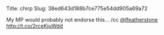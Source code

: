 Title: chirp
Slug: 38ed643d188b7ce775e54dd905a69a72

My MP would probably not endorse this... /cc <a href="http://twitter.com/lfeatherstone">@lfeatherstone</a> <a href="http://t.co/2rceKjuWdd">http://t.co/2rceKjuWdd</a>
